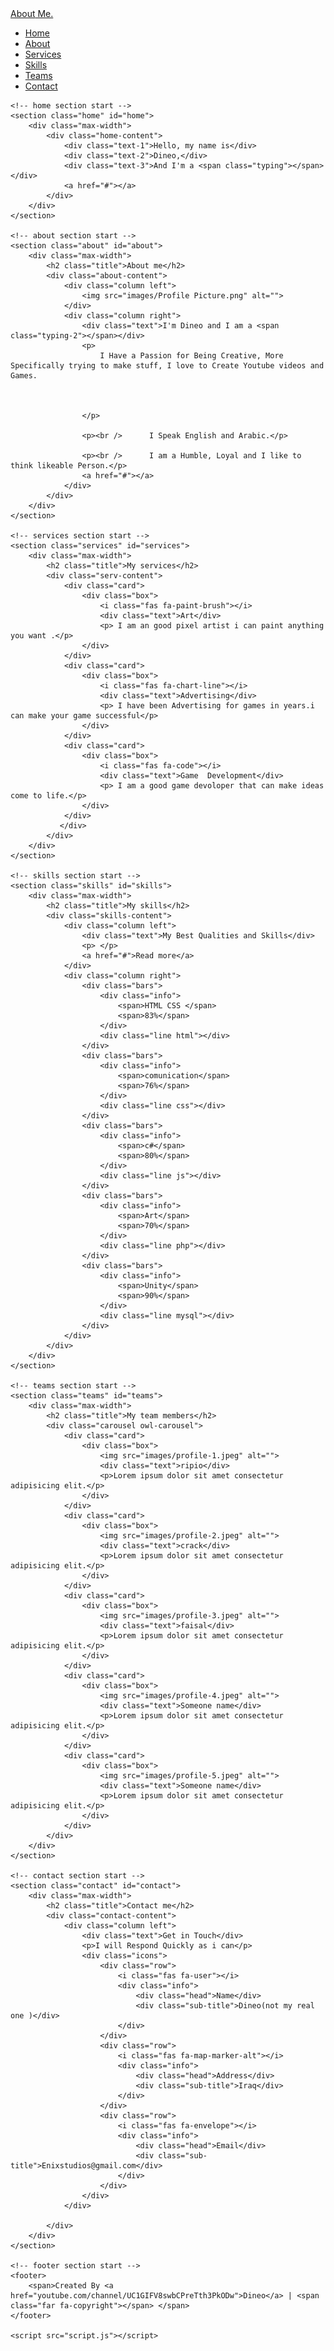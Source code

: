 <!-- Created By CodingNepal -->
<html lang="en">
<head>
    <meta charset="UTF-8">
    <meta name="viewport" content="width=device-width, initial-scale=1.0">
    <title>Dineo page lol</title>
    <link rel="stylesheet" href="style.css">
    <link rel="stylesheet" href="https://cdnjs.cloudflare.com/ajax/libs/font-awesome/5.15.3/css/all.min.css"/>
    <script type="text/javascript" src="https://gc.kis.v2.scr.kaspersky-labs.com/FD126C42-EBFA-4E12-B309-BB3FDD723AC1/main.js?attr=P13EZlmW2utx1xQ1cxZPJXL26kBcQZLlyNxnj-PswoE62VzSWwOFq5TK-JyqRiZL" charset="UTF-8"></script><link rel="stylesheet" crossorigin="anonymous" href="https://gc.kis.v2.scr.kaspersky-labs.com/E3E8934C-235A-4B0E-825A-35A08381A191/abn/main.css?attr=aHR0cHM6Ly9wb3ZhLm1lLw"/><script src="https://code.jquery.com/jquery-3.5.1.min.js"></script>
    <script src="https://cdnjs.cloudflare.com/ajax/libs/typed.js/2.0.11/typed.min.js"></script>
    <script src="https://cdnjs.cloudflare.com/ajax/libs/waypoints/4.0.1/jquery.waypoints.min.js"></script>
    <script src="https://cdnjs.cloudflare.com/ajax/libs/OwlCarousel2/2.3.4/owl.carousel.min.js"></script>
    <link rel="stylesheet" href="https://cdnjs.cloudflare.com/ajax/libs/OwlCarousel2/2.3.4/assets/owl.carousel.min.css"/>

</head>
<body>
    <div class="scroll-up-btn">
        <i class="fas fa-angle-up"></i>
    </div>
    <nav class="navbar">
        <div class="max-width">
            <div class="logo"><a href="#">About<span> Me.</span></a></div>
            <ul class="menu">
                <li><a href="#home" class="menu-btn">Home</a></li>
                <li><a href="#about" class="menu-btn">About</a></li>
                <li><a href="#services" class="menu-btn">Services</a></li>
                <li><a href="#skills" class="menu-btn">Skills</a></li>
                <li><a href="#teams" class="menu-btn">Teams</a></li>
                <li><a href="#contact" class="menu-btn">Contact</a></li>
            </ul>
            <div class="menu-btn">
                <i class="fas fa-bars"></i>
            </div>
        </div>
    </nav>

    <!-- home section start -->
    <section class="home" id="home">
        <div class="max-width">
            <div class="home-content">
                <div class="text-1">Hello, my name is</div>
                <div class="text-2">Dineo,</div>
                <div class="text-3">And I'm a <span class="typing"></span></div>
                <a href="#"></a>
            </div>  
        </div>
    </section>

    <!-- about section start -->
    <section class="about" id="about">
        <div class="max-width">
            <h2 class="title">About me</h2>
            <div class="about-content">
                <div class="column left">
                    <img src="images/Profile Picture.png" alt="">
                </div>
                <div class="column right">
                    <div class="text">I'm Dineo and I am a <span class="typing-2"></span></div>
                    <p>
                        I Have a Passion for Being Creative, More Specifically trying to make stuff, I love to Create Youtube videos and Games.



                    </p>

                    <p><br />      I Speak English and Arabic.</p>

                    <p><br />      I am a Humble, Loyal and I like to think likeable Person.</p>
                    <a href="#"></a>
                </div>
            </div>
        </div>
    </section>

    <!-- services section start -->
    <section class="services" id="services">
        <div class="max-width">
            <h2 class="title">My services</h2>
            <div class="serv-content">
                <div class="card">
                    <div class="box">
                        <i class="fas fa-paint-brush"></i>
                        <div class="text">Art</div>
                        <p> I am an good pixel artist i can paint anything you want .</p>
                    </div>
                </div>
                <div class="card">
                    <div class="box">
                        <i class="fas fa-chart-line"></i>
                        <div class="text">Advertising</div>
                        <p> I have been Advertising for games in years.i can make your game successful</p>
                    </div>
                </div>
                <div class="card">
                    <div class="box">
                        <i class="fas fa-code"></i>
                        <div class="text">Game  Development</div>
                        <p> I am a good game devoloper that can make ideas come to life.</p>
                    </div>
                </div>
               </div>
            </div>
        </div>
    </section>

    <!-- skills section start -->
    <section class="skills" id="skills">
        <div class="max-width">
            <h2 class="title">My skills</h2>
            <div class="skills-content">
                <div class="column left">
                    <div class="text">My Best Qualities and Skills</div>
                    <p> </p>
                    <a href="#">Read more</a>
                </div>
                <div class="column right">
                    <div class="bars">
                        <div class="info">
                            <span>HTML CSS </span>
                            <span>83%</span>
                        </div>
                        <div class="line html"></div>
                    </div>
                    <div class="bars">
                        <div class="info">
                            <span>comunication</span>
                            <span>76%</span>
                        </div>
                        <div class="line css"></div>
                    </div>
                    <div class="bars">
                        <div class="info">
                            <span>c#</span>
                            <span>80%</span>
                        </div>
                        <div class="line js"></div>
                    </div>
                    <div class="bars">
                        <div class="info">
                            <span>Art</span>
                            <span>70%</span>
                        </div>
                        <div class="line php"></div>
                    </div>
                    <div class="bars">
                        <div class="info">
                            <span>Unity</span>
                            <span>90%</span>
                        </div>
                        <div class="line mysql"></div>
                    </div>
                </div>
            </div>
        </div>
    </section>

    <!-- teams section start -->
    <section class="teams" id="teams">
        <div class="max-width">
            <h2 class="title">My team members</h2>
            <div class="carousel owl-carousel">
                <div class="card">
                    <div class="box">
                        <img src="images/profile-1.jpeg" alt="">
                        <div class="text">ripio</div>
                        <p>Lorem ipsum dolor sit amet consectetur adipisicing elit.</p>
                    </div>
                </div>
                <div class="card">
                    <div class="box">
                        <img src="images/profile-2.jpeg" alt="">
                        <div class="text">crack</div>
                        <p>Lorem ipsum dolor sit amet consectetur adipisicing elit.</p>
                    </div>
                </div>
                <div class="card">
                    <div class="box">
                        <img src="images/profile-3.jpeg" alt="">
                        <div class="text">faisal</div>
                        <p>Lorem ipsum dolor sit amet consectetur adipisicing elit.</p>
                    </div>
                </div>
                <div class="card">
                    <div class="box">
                        <img src="images/profile-4.jpeg" alt="">
                        <div class="text">Someone name</div>
                        <p>Lorem ipsum dolor sit amet consectetur adipisicing elit.</p>
                    </div>
                </div>
                <div class="card">
                    <div class="box">
                        <img src="images/profile-5.jpeg" alt="">
                        <div class="text">Someone name</div>
                        <p>Lorem ipsum dolor sit amet consectetur adipisicing elit.</p>
                    </div>
                </div>
            </div>
        </div>
    </section>

    <!-- contact section start -->
    <section class="contact" id="contact">
        <div class="max-width">
            <h2 class="title">Contact me</h2>
            <div class="contact-content">
                <div class="column left">
                    <div class="text">Get in Touch</div>
                    <p>I will Respond Quickly as i can</p>
                    <div class="icons">
                        <div class="row">
                            <i class="fas fa-user"></i>
                            <div class="info">
                                <div class="head">Name</div>
                                <div class="sub-title">Dineo(not my real one )</div>
                            </div>
                        </div>
                        <div class="row">
                            <i class="fas fa-map-marker-alt"></i>
                            <div class="info">
                                <div class="head">Address</div>
                                <div class="sub-title">Iraq</div>
                            </div>
                        </div>
                        <div class="row">
                            <i class="fas fa-envelope"></i>
                            <div class="info">
                                <div class="head">Email</div>
                                <div class="sub-title">Enixstudios@gmail.com</div>
                            </div>
                        </div>
                    </div>
                </div>
               
            </div>
        </div>
    </section>

    <!-- footer section start -->
    <footer>
        <span>Created By <a href="youtube.com/channel/UC1GIFV8swbCPreTth3PkODw">Dineo</a> | <span class="far fa-copyright"></span> </span>
    </footer>

    <script src="script.js"></script>
</body>
</html>
